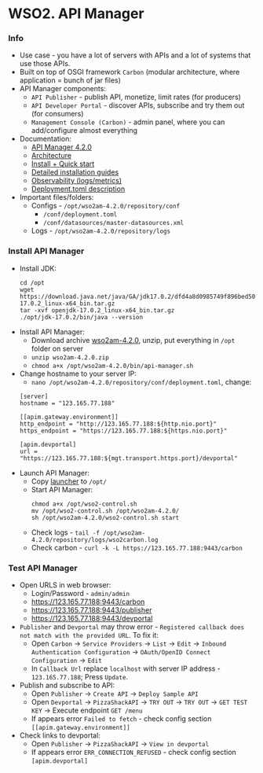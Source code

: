 # WSO2. API Manager
### Info
* Use case - you have a lot of servers with APIs and a lot of systems that use those APIs.
* Built on top of OSGI framework `Carbon` (modular architecture, where application = bunch of jar files)
* API Manager components:
    * `API Publisher` - publish API, monetize, limit rates (for producers)
    * `API Developer Portal` - discover APIs, subscribe and try them out (for consumers)
    * `Management Console (Carbon)` - admin panel, where you can add/configure almost everything
* Documentation:
    * [API Manager 4.2.0](https://apim.docs.wso2.com/en/4.2.0/)
    * [Architecture](https://apim.docs.wso2.com/en/latest/get-started/apim-architecture/)
    * [Install + Quick start](https://apim.docs.wso2.com/en/latest/get-started/api-manager-quick-start-guide/)
    * [Detailed installation guides](https://apim.docs.wso2.com/en/latest/install-and-setup/install-and-setup-overview/)
    * [Observability (logs/metrics)](https://apim.docs.wso2.com/en/latest/observe/observe-overview/)
    * [Deployment.toml description](https://apim.docs.wso2.com/en/latest/reference/config-catalog/)
* Important files/folders:
    * Configs - `/opt/wso2am-4.2.0/repository/conf`
        * `/conf/deployment.toml`
        * `/conf/datasources/master-datasources.xml`
    * Logs - `/opt/wso2am-4.2.0/repository/logs`

### Install API Manager
* Install JDK:
    ```
    cd /opt
    wget https://download.java.net/java/GA/jdk17.0.2/dfd4a8d0985749f896bed50d7138ee7f/8/GPL/openjdk-17.0.2_linux-x64_bin.tar.gz
    tar -xvf openjdk-17.0.2_linux-x64_bin.tar.gz
    ./opt/jdk-17.0.2/bin/java --version
    ```
* Install API Manager:
    * Download archive [wso2am-4.2.0](https://wso2.com/api-management/), unzip, put everything in `/opt` folder on server
    * `unzip wso2am-4.2.0.zip`
    * `chmod a+x /opt/wso2am-4.2.0/bin/api-manager.sh`
* Change hostname to your server IP:
    * `nano /opt/wso2am-4.2.0/repository/conf/deployment.toml`, change:
    ```
    [server]
    hostname = "123.165.77.188"
  
    [[apim.gateway.environment]]
    http_endpoint = "http://123.165.77.188:${http.nio.port}"
    https_endpoint = "https://123.165.77.188:${https.nio.port}"
  
    [apim.devportal]
    url = "https://123.165.77.188:${mgt.transport.https.port}/devportal"
    ```
* Launch API Manager:
    * Copy [launcher](src/wso2-control.sh) to `/opt/`
    * Start API Manager:
        ```
        chmod a+x /opt/wso2-control.sh
        mv /opt/wso2-control.sh /opt/wso2am-4.2.0/
        sh /opt/wso2am-4.2.0/wso2-control.sh start
        ```
    * Check logs - `tail -f /opt/wso2am-4.2.0/repository/logs/wso2carbon.log`
    * Check carbon - `curl -k -L https://123.165.77.188:9443/carbon`

### Test API Manager
* Open URLS in web browser:
    * Login/Password - `admin/admin`
    * https://123.165.77.188:9443/carbon
    * https://123.165.77.188:9443/publisher
    * https://123.165.77.188:9443/devportal
* `Publisher` and `Devportal` may throw error - `Registered callback does not match with the provided URL`. To fix it:
    * Open `Carbon` -> `Service Providers` -> `List` -> `Edit` -> `Inbound Authentication Configuration` -> `OAuth/OpenID Connect Configuration` -> `Edit`
    * In `Callback Url` replace `localhost` with server IP address - `123.165.77.188`; Press `Update`.
* Publish and subscribe to API:
    * Open `Publisher` -> `Create API` -> `Deploy Sample API`
    * Open `Devportal` -> `PizzaShackAPI` -> `TRY OUT` -> `TRY OUT` -> `GET TEST KEY` -> Execute endpoint `GET /menu`
    * If appears error `Failed to fetch` - check config section `[[apim.gateway.environment]]`
* Check links to devportal:
    * Open `Publisher` -> `PizzaShackAPI` -> `View in devportal`
    * If appears error `ERR_CONNECTION_REFUSED` - check config section `[apim.devportal]`
